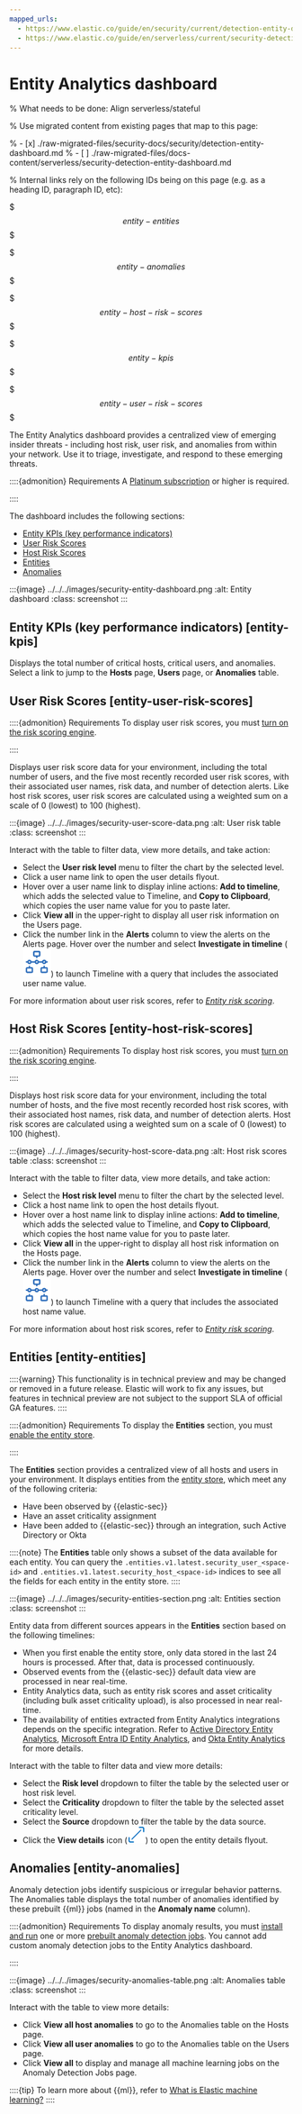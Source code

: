 ```yaml
---
mapped_urls:
  - https://www.elastic.co/guide/en/security/current/detection-entity-dashboard.html
  - https://www.elastic.co/guide/en/serverless/current/security-detection-entity-dashboard.html
---
```


# Entity Analytics dashboard

% What needs to be done: Align serverless/stateful

% Use migrated content from existing pages that map to this page:

% - [x] ./raw-migrated-files/security-docs/security/detection-entity-dashboard.md
% - [ ] ./raw-migrated-files/docs-content/serverless/security-detection-entity-dashboard.md

% Internal links rely on the following IDs being on this page (e.g. as a heading ID, paragraph ID, etc):

$$$entity-entities$$$

$$$entity-anomalies$$$

$$$entity-host-risk-scores$$$

$$$entity-kpis$$$

$$$entity-user-risk-scores$$$

The Entity Analytics dashboard provides a centralized view of emerging insider threats - including host risk, user risk, and anomalies from within your network. Use it to triage, investigate, and respond to these emerging threats.

::::{admonition} Requirements
A [Platinum subscription](https://www.elastic.co/pricing/) or higher is required.

::::


The dashboard includes the following sections:

* [Entity KPIs (key performance indicators)](/solutions/security/dashboards/entity-analytics-dashboard.md#entity-kpis)
* [User Risk Scores](/solutions/security/dashboards/entity-analytics-dashboard.md#entity-user-risk-scores)
* [Host Risk Scores](/solutions/security/dashboards/entity-analytics-dashboard.md#entity-host-risk-scores)
* [Entities](/solutions/security/dashboards/entity-analytics-dashboard.md#entity-entities)
* [Anomalies](/solutions/security/dashboards/entity-analytics-dashboard.md#entity-anomalies)

:::{image} ../../../images/security-entity-dashboard.png
:alt: Entity dashboard
:class: screenshot
:::


## Entity KPIs (key performance indicators) [entity-kpis]

Displays the total number of critical hosts, critical users, and anomalies. Select a link to jump to the **Hosts** page, **Users** page, or **Anomalies** table.


## User Risk Scores [entity-user-risk-scores]

::::{admonition} Requirements
To display user risk scores, you must [turn on the risk scoring engine](/solutions/security/advanced-entity-analytics/turn-on-risk-scoring-engine.md).

::::


Displays user risk score data for your environment, including the total number of users, and the five most recently recorded user risk scores, with their associated user names, risk data, and number of detection alerts. Like host risk scores, user risk scores are calculated using a weighted sum on a scale of 0 (lowest) to 100 (highest).

:::{image} ../../../images/security-user-score-data.png
:alt: User risk table
:class: screenshot
:::

Interact with the table to filter data, view more details, and take action:

* Select the **User risk level** menu to filter the chart by the selected level.
* Click a user name link to open the user details flyout.
* Hover over a user name link to display inline actions: **Add to timeline**, which adds the selected value to Timeline, and **Copy to Clipboard**, which copies the user name value for you to paste later.
* Click **View all** in the upper-right to display all user risk information on the Users page.
* Click the number link in the **Alerts** column to view the alerts on the Alerts page. Hover over the number and select **Investigate in timeline** (![Investigate in timeline icon](../../../images/security-timeline-button-osquery.png "")) to launch Timeline with a query that includes the associated user name value.

For more information about user risk scores, refer to [*Entity risk scoring*](/solutions/security/advanced-entity-analytics/entity-risk-scoring.md).


## Host Risk Scores [entity-host-risk-scores]

::::{admonition} Requirements
To display host risk scores, you must [turn on the risk scoring engine](/solutions/security/advanced-entity-analytics/turn-on-risk-scoring-engine.md).

::::


Displays host risk score data for your environment, including the total number of hosts, and the five most recently recorded host risk scores, with their associated host names, risk data, and number of detection alerts. Host risk scores are calculated using a weighted sum on a scale of 0 (lowest) to 100 (highest).

:::{image} ../../../images/security-host-score-data.png
:alt: Host risk scores table
:class: screenshot
:::

Interact with the table to filter data, view more details, and take action:

* Select the **Host risk level** menu to filter the chart by the selected level.
* Click a host name link to open the host details flyout.
* Hover over a host name link to display inline actions: **Add to timeline**, which adds the selected value to Timeline, and **Copy to Clipboard**, which copies the host name value for you to paste later.
* Click **View all** in the upper-right to display all host risk information on the Hosts page.
* Click the number link in the **Alerts** column to view the alerts on the Alerts page. Hover over the number and select **Investigate in timeline** (![Investigate in timeline icon](../../../images/security-timeline-button-osquery.png "")) to launch Timeline with a query that includes the associated host name value.

For more information about host risk scores, refer to [*Entity risk scoring*](/solutions/security/advanced-entity-analytics/entity-risk-scoring.md).


## Entities [entity-entities]

::::{warning}
This functionality is in technical preview and may be changed or removed in a future release. Elastic will work to fix any issues, but features in technical preview are not subject to the support SLA of official GA features.
::::


::::{admonition} Requirements
To display the **Entities** section, you must [enable the entity store](/solutions/security/advanced-entity-analytics/entity-store.md#enable-entity-store).

::::


The **Entities** section provides a centralized view of all hosts and users in your environment. It displays entities from the [entity store](/solutions/security/advanced-entity-analytics/entity-store.md), which meet any of the following criteria:

* Have been observed by {{elastic-sec}}
* Have an asset criticality assignment
* Have been added to {{elastic-sec}} through an integration, such Active Directory or Okta

::::{note}
The **Entities** table only shows a subset of the data available for each entity. You can query the `.entities.v1.latest.security_user_<space-id>` and `.entities.v1.latest.security_host_<space-id>` indices to see all the fields for each entity in the entity store.
::::


:::{image} ../../../images/security-entities-section.png
:alt: Entities section
:class: screenshot
:::

Entity data from different sources appears in the **Entities** section based on the following timelines:

* When you first enable the entity store, only data stored in the last 24 hours is processed. After that, data is processed continuously.
* Observed events from the {{elastic-sec}} default data view are processed in near real-time.
* Entity Analytics data, such as entity risk scores and asset criticality (including bulk asset criticality upload), is also processed in near real-time.
* The availability of entities extracted from Entity Analytics integrations depends on the specific integration. Refer to [Active Directory Entity Analytics](https://docs.elastic.co/en/integrations/entityanalytics_ad), [Microsoft Entra ID Entity Analytics](https://docs.elastic.co/en/integrations/entityanalytics_entra_id), and [Okta Entity Analytics](https://docs.elastic.co/en/integrations/entityanalytics_okta) for more details.

Interact with the table to filter data and view more details:

* Select the **Risk level** dropdown to filter the table by the selected user or host risk level.
* Select the **Criticality** dropdown to filter the table by the selected asset criticality level.
* Select the **Source** dropdown to filter the table by the data source.
* Click the **View details** icon (![View details icon](../../../images/security-view-details-icon.png "")) to open the entity details flyout.


## Anomalies [entity-anomalies]

Anomaly detection jobs identify suspicious or irregular behavior patterns. The Anomalies table displays the total number of anomalies identified by these prebuilt {{ml}} jobs (named in the **Anomaly name** column).

::::{admonition} Requirements
To display anomaly results, you must [install and run](/explore-analyze/machine-learning/anomaly-detection/ml-ad-run-jobs.md) one or more [prebuilt anomaly detection jobs](asciidocalypse://docs/docs-content/docs/reference/security/prebuilt-jobs.md). You cannot add custom anomaly detection jobs to the Entity Analytics dashboard.

::::


:::{image} ../../../images/security-anomalies-table.png
:alt: Anomalies table
:class: screenshot
:::

Interact with the table to view more details:

* Click **View all host anomalies** to go to the Anomalies table on the Hosts page.
* Click **View all user anomalies** to go to the Anomalies table on the Users page.
* Click **View all** to display and manage all machine learning jobs on the Anomaly Detection Jobs page.

::::{tip}
To learn more about {{ml}}, refer to [What is Elastic machine learning?](/explore-analyze/machine-learning.md)
::::
